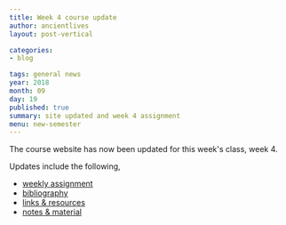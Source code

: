 ```yaml
---
title: Week 4 course update
author: ancientlives
layout: post-vertical

categories:
- blog

tags: general news
year: 2018
month: 09
day: 19
published: true
summary: site updated and week 4 assignment
menu: new-semester
---
```


The course website has now been updated for this week's class, week 4.

Updates include the following,

* [weekly assignment](/weekly_assignment)
* [bibliography](/bibliography)
* [links & resources](/links)
* [notes & material](/notes)
